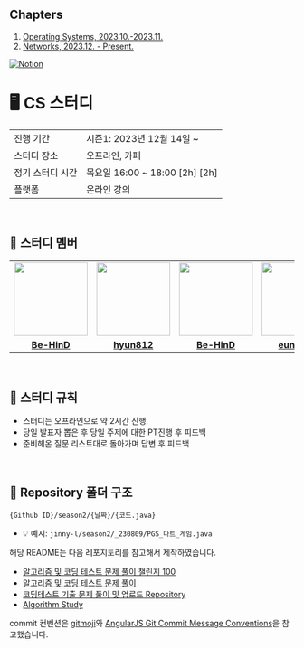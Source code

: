 ## Chapters

1. [Operating Systems, 2023.10.-2023.11.](./Operating%20Systems/README.md)
2. [Networks, 2023.12. - Present.](./Networks/README.md)
<a href="https://www.notion.so/hyokikomori/Algorithm-Study-eeab1b7059824f96b2733d6bc7218428?pvs=4">
<img src="https://img.shields.io/badge/Notion-%23000000.svg?style=for-the-flat&amp;logo=notion&amp;logoColor=white" alt="Notion">
</a>

# 🖥 CS 스터디

<table>
  <tr>
    <td>진행 기간</td>
    <td>시즌1: 2023년 12월 14일 ~ </td>
  </tr>
  <tr>
    <td>스터디 장소</td>
    <td>오프라인, 카페</td>
  </tr>
  <tr>
    <td>정기 스터디 시간</td>
    <td>목요일 16:00 ~ 18:00 [2h] [2h]
  </tr>
  <tr>
    <td>플랫폼</td>
    <td>온라인 강의</td>
  </tr>
</table>

<br/>

## 🤖 스터디 멤버

<table>
 <tr>
    <td align="center"><a href="https://github.com/Be-HinD"><img src="https://avatars.githubusercontent.com/Be-HinD" width="130px;" alt=""></a></td>
    <td align="center"><a href="https://github.com/hyun812"><img src="https://avatars.githubusercontent.com/eat-alone" width="130px;" alt=""></a></td>
    <td align="center"><a href="https://github.com/kimhaechang1"><img src="https://avatars.githubusercontent.com/cheesecat47" width="130px;" alt=""></a></td>
    <td align="center"><a href="https://github.com/Kimjuyi"><img src="https://avatars.githubusercontent.com/Kimjuyi" width="130px;" alt=""></a></td>
   <td align="center"><a href="https://github.com/kimhaechang1"><img src="https://avatars.githubusercontent.com/cheesecat47" width="130px;" alt=""></a></td>
   <td align="center"><a href="https://github.com/kimhaechang1"><img src="https://avatars.githubusercontent.com/cheesecat47" width="130px;" alt=""></a></td>
  </tr>
  <tr>
    <td align="center"><a href="https://github.com/Be-HinD"><b>Be-HinD</b></a></td>
    <td align="center"><a href="https://github.com/hyun812"><b>hyun812</b></a></td>
    <td align="center"><a href="https://github.com/Be-HinD"><b>Be-HinD</b></a></td>
    <td align="center"><a href="https://github.com/eat-alone"><b>eunalove</b></a></td>
    <td align="center"><a href="https://github.com/cheesecat47"><b>kimhaechang1</b></a></td>
    <td align="center"><a href="https://github.com/Kimjuyi"><b>Kimjuyi</b></a></td>
  </tr>
</table>

<br/>

## 📌 스터디 규칙
- 스터디는 오프라인으로 약 2시간 진행.
- 당일 발표자 뽑은 후 당일 주제에 대한 PT진행 후 피드백
- 준비해온 질문 리스트대로 돌아가며 답변 후 피드백
  
<br/>

## 📁 Repository 폴더 구조
```
{Github ID}/season2/{날짜}/{코드.java}
```

- 💡 예시: `jinny-l/season2/_230809/PGS_다트_게임.java`


해당 README는 다음 레포지토리를 참고해서 제작하였습니다.

- [알고리즘 및 코딩 테스트 문제 풀이 챌린지 100](https://github.com/ellynhan/challenge100-codingtest-study)
- [알고리즘 및 코딩 테스트 문제 풀이](https://github.com/Seongho0503/Algo_Study)
- [코딩테스트 기출 문제 풀이 및 업로드 Repository](https://github.com/CodeTest-StudyGroup/Code-Test-Study)
- [Algorithm Study](https://github.com/b1urrrr/Algorithm-Study)

commit 컨벤션은 [gitmoji](https://gitmoji.dev/)와 [AngularJS Git Commit Message Conventions](https://gist.github.com/stephenparish/9941e89d80e2bc58a153)을 참고했습니다.
